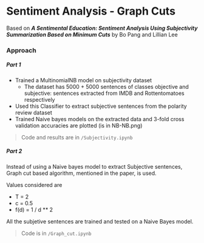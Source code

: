 # Sentiment Analysis - Graph Cuts
Based on **_A Sentimental Education: Sentiment Analysis Using Subjectivity  Summarization Based on Minimum Cuts_** by  Bo Pang and Lillian Lee

### Approach
##### Part 1
- Trained a MultinomialNB model on subjectivity dataset 
  - The dataset has 5000 + 5000 sentences of classes objective and subjective: sentences extracted from IMDB and Rottentomatoes respectively
- Used this Classifier to extract subjective sentences from the polarity review dataset
- Trained Naive bayes models on the extracted data and 3-fold cross validation accuracies are plotted (is in NB-NB.png)

> Code and results are in `/Subjectivity.ipynb`

##### Part 2
Instead of using a Naive bayes model to extract Subjective sentences, Graph cut based algorithm, mentioned in the paper, is used.

Values considered are 
 - T = 2
 - c = 0.5
 - f(d) = 1 / d ** 2
 
All the subjetive sentences are trained and tested on a Naive Bayes model.

> Code is in `/Graph_cut.ipynb`
